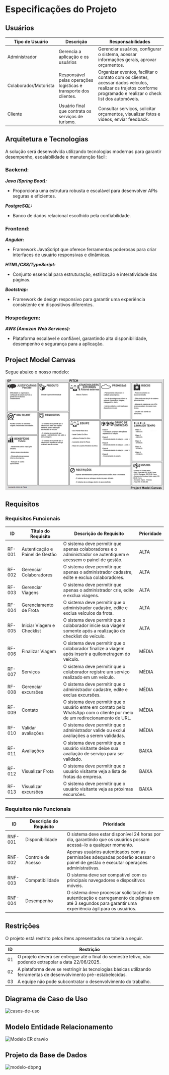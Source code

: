 # Especificações do Projeto


## Usuários
| Tipo de Usuário   | Descrição | Responsabilidades |
|------------------|-----------|------------------|
| Administrador | Gerencia a aplicação e os usuários | Gerenciar usuários, configurar o sistema, acessar informações gerais, aprovar orçamentos. |
| Colaborador/Motorista | Responsável pelas operações logísticas e transporte dos clientes. | Organizar eventos, facilitar o contato com os clientes, acessar dados veículos, realizar os trajetos conforme programado e realizar o check list dos automóveis. |
| Cliente | Usuário final que contrata os serviços de turismo. | Consultar serviços, solicitar orçamentos, visualizar fotos e vídeos, enviar feedback. |

## Arquitetura e Tecnologias
A solução será desenvolvida utilizando tecnologias modernas para garantir desempenho, escalabilidade e manutenção fácil:

### Backend:
***Java (Spring Boot):*** 
- Proporciona uma estrutura robusta e escalável para desenvolver APIs seguras e eficientes.

***PostgreSQL:***
- Banco de dados relacional escolhido pela confiabilidade.

### Frontend:
***Angular:***
- Framework JavaScript que oferece ferramentas poderosas para criar interfaces de usuário responsivas e dinâmicas.

***HTML/CSS/TypeScript:***
- Conjunto essencial para estruturação, estilização e interatividade das páginas.

***Bootstrap:***
- Framework de design responsivo para garantir uma experiência consistente em dispositivos diferentes.

### Hospedagem:
***AWS (Amazon Web Services):***
- Plataforma escalável e confiável, garantindo alta disponibilidade, desempenho e segurança para a aplicação.

## Project Model Canvas
Segue abaixo o nosso modelo:

![Project Model Canvas](https://github.com/ICEI-PUC-Minas-PMV-ADS/pmv-ads-2025-1-e5-proj-empext-t3-marcosturismo/blob/main/documentos/img/ProjectModelCanvas.png)


## Requisitos 

### Requisitos Funcionais

|ID     | Título do Requisito | Descrição do Requisito  | Prioridade |
|-------|-------------------- |-------------------------|----|
|RF-001 | Autenticação e Painel de Gestão | O sistema deve permitir que apenas colaboradores e o administrador se autentiquem e acessem o painel de gestão. | ALTA |
|RF-002 | Gerenciar Colaboradores | O sistema deve permitir que apenas o administrador cadastre, edite e exclua colaboradores. | ALTA |
|RF-003 | Gerenciar Viagens | O sistema deve permitir que apenas o administrador crie, edite e exclua viagens. | ALTA |
|RF-004 | Gerenciamento de Frota | O sistema deve permitir que o administrador cadastre, edite e exclua veículos da frota. | ALTA |
|RF-005 | Iniciar Viagem e Checklist | O sistema deve permitir que o colaborador inicie sua viagem somente após a realização do checklist do veículo. | ALTA |
|RF-006 | Finalizar Viagem | O sistema deve permitir que o colaborador finalize a viagem após inserir a quilometragem do veículo. | MÉDIA |
|RF-007 | Serviços | O sistema deve permitir que o colaborador registre um serviço realizado em um veículo. | MÉDIA |
|RF-008 | Gerenciar excursões | O sistema deve permitir que o administrador cadastre, edite e exclua excursões. | MÉDIA |
|RF-009 | Contato | O sistema deve permitir que o usuário entre em contato pelo WhatsApp com o cliente por meio de um redirecionamento de URL. | MÉDIA |
|RF-010 | Validar avaliações | O sistema deve permitir que o administrador valide ou exclui avaliações a serem validadas. | MÉDIA |
|RF-011 | Avaliações | O sistema deve permitir que o usuário visitante deixe sua avaliação de serviço para ser validado. | BAIXA |
|RF-012 | Visualizar Frota | O sistema deve permitir que o usuário visitante veja a lista de frotas da empresa. | BAIXA |
|RF-013 | Visualizar excursões | O sistema deve permitir que o usuário visitante veja as próximas excursões. | BAIXA |


### Requisitos não Funcionais

|ID     | Descrição do Requisito  |Prioridade |
|-------|-------------------------|----|
|RNF-001 | Disponibilidade | O sistema deve estar disponível 24 horas por dia, garantindo que os usuários possam acessá-lo a qualquer momento. | ALTA |
|RNF-002 | Controle de Acesso | Apenas usuários autenticados com as permissões adequadas poderão acessar o painel de gestão e executar operações administrativas. | ALTA |
|RNF-003 | Compatibilidade | O sistema deve ser compatível com os principais navegadores e dispositivos móveis. | MÉDIA |
|RNF-004 | Desempenho | O sistema deve processar solicitações de autenticação e carregamento de páginas em até 3 segundos para garantir uma experiência ágil para os usuários. | BAIXA |
 

## Restrições

O projeto está restrito pelos itens apresentados na tabela a seguir.

|ID| Restrição                                             |
|--|-------------------------------------------------------|
|01| O projeto deverá ser entregue até o final do semestre letivo, não podendo extrapolar a data 22/06/2025.|
|02| A plataforma deve se restringir às tecnologias básicas utilizando ferramentas de desenvolvimento pré-estabelecidas.|
|03| A equipe não pode subcontratar o desenvolvimento do trabalho. |


## Diagrama de Caso de Uso
![casos-de-uso](https://github.com/user-attachments/assets/6ccc847f-69f4-47ae-b94c-208df97dee5b)

## Modelo Entidade Relacionamento
![Modelo ER  drawio](https://github.com/user-attachments/assets/6644549a-71ed-4376-b50a-ec42283b513c)

## Projeto da Base de Dados
![modelo-dbpng](https://github.com/user-attachments/assets/e591e3d1-5c22-45db-ba13-6b04f58113fa)



